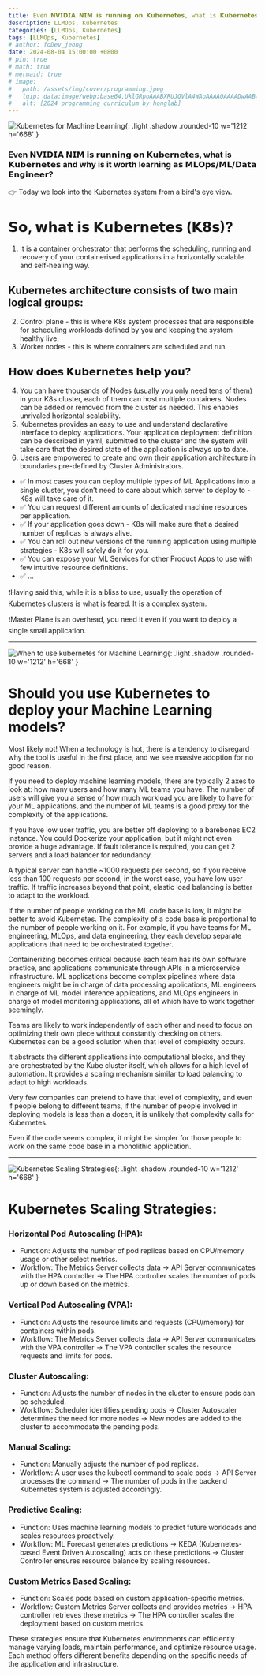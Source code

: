```yaml
---
title: Even 𝗡𝗩𝗜𝗗𝗜𝗔 𝗡𝗜𝗠 𝗶𝘀 𝗿𝘂𝗻𝗻𝗶𝗻𝗴 𝗼𝗻 𝗞𝘂𝗯𝗲𝗿𝗻𝗲𝘁𝗲𝘀, what is 𝗞𝘂𝗯𝗲𝗿𝗻𝗲𝘁𝗲𝘀?
description: LLMOps, Kubernetes
categories: [LLMOps, Kubernetes]
tags: [LLMOps, Kubernetes]
# author: foDev_jeong
date: 2024-08-04 15:00:00 +0800
# pin: true
# math: true
# mermaid: true
# image:
#   path: /assets/img/cover/programming.jpeg
#   lqip: data:image/webp;base64,UklGRpoAAABXRUJQVlA4WAoAAAAQAAAADwAABwAAQUxQSDIAAAARL0AmbZurmr57yyIiqE8oiG0bejIYEQTgqiDA9vqnsUSI6H+oAERp2HZ65qP/VIAWAFZQOCBCAAAA8AEAnQEqEAAIAAVAfCWkAALp8sF8rgRgAP7o9FDvMCkMde9PK7euH5M1m6VWoDXf2FkP3BqV0ZYbO6NA/VFIAAAA
#   alt: [2024 programming curriculum by honglab]
---
```


![ Kubernetes for Machine Learning ](/assets/img/blog/kubernetes-for-machine-learning.gif){: .light .shadow .rounded-10 w='1212' h='668' }

### Even 𝗡𝗩𝗜𝗗𝗜𝗔 𝗡𝗜𝗠 𝗶𝘀 𝗿𝘂𝗻𝗻𝗶𝗻𝗴 𝗼𝗻 𝗞𝘂𝗯𝗲𝗿𝗻𝗲𝘁𝗲𝘀, what is 𝗞𝘂𝗯𝗲𝗿𝗻𝗲𝘁𝗲𝘀 and why is it worth learning 𝗮𝘀 𝗠𝗟𝗢𝗽𝘀/𝗠𝗟/𝗗𝗮𝘁𝗮 𝗘𝗻𝗴𝗶𝗻𝗲𝗲𝗿?

👉 Today we look into the Kubernetes system from a bird's eye view.


# 𝗦𝗼, 𝘄𝗵𝗮𝘁 𝗶𝘀 𝗞𝘂𝗯𝗲𝗿𝗻𝗲𝘁𝗲𝘀 (𝗞𝟴𝘀)?

1. It is a container orchestrator that performs the scheduling, running and recovery of your containerised applications in a horizontally scalable and self-healing way.

## Kubernetes architecture consists of two main logical groups:

2. Control plane - this is where K8s system processes that are responsible for scheduling workloads defined by you and keeping the system healthy live.
3. Worker nodes - this is where containers are scheduled and run.

## 𝗛𝗼𝘄 𝗱𝗼𝗲𝘀 𝗞𝘂𝗯𝗲𝗿𝗻𝗲𝘁𝗲𝘀 𝗵𝗲𝗹𝗽 𝘆𝗼𝘂?

4. You can have thousands of Nodes (usually you only need tens of them) in your K8s cluster, each of them can host multiple containers. Nodes can be added or removed from the cluster as needed. This enables unrivaled horizontal scalability.
5. Kubernetes provides an easy to use and understand declarative interface to deploy applications. Your application deployment definition can be described in yaml, submitted to the cluster and the system will take care that the desired state of the application is always up to date.
6. Users are empowered to create and own their application architecture in boundaries pre-defined by Cluster Administrators.

- ✅ In most cases you can deploy multiple types of ML Applications into a single cluster, you don’t need to care about which server to deploy to - K8s will take care of it.
- ✅ You can request different amounts of dedicated machine resources per application.
- ✅ If your application goes down - K8s will make sure that a desired number of replicas is always alive.
- ✅ You can roll out new versions of the running application using multiple strategies - K8s will safely do it for you.
- ✅ You can expose your ML Services for other Product Apps to use with few intuitive resource definitions.
- ✅ …

❗️Having said this, while it is a bliss to use, usually the operation of Kubernetes clusters is what is feared. It is a complex system.

❗️Master Plane is an overhead, you need it even if you want to deploy a single small application.


* * *


![ When to use kubernetes for Machine Learning ](/assets/img/blog/use-kubernetes-for-machine-learning.jpeg){: .light .shadow .rounded-10 w='1212' h='668' }

# Should you use Kubernetes to deploy your Machine Learning models? 

Most likely not! When a technology is hot, there is a tendency to disregard why the tool is useful in the first place, and we see massive adoption for no good reason.

If you need to deploy machine learning models, there are typically 2 axes to look at: how many users and how many ML teams you have. The number of users will give you a sense of how much workload you are likely to have for your ML applications, and the number of ML teams is a good proxy for the complexity of the applications.

If you have low user traffic, you are better off deploying to a barebones EC2 instance. You could Dockerize your application, but it might not even provide a huge advantage. If fault tolerance is required, you can get 2 servers and a load balancer for redundancy. 

A typical server can handle ~1000 requests per second, so if you receive less than 100 requests per second, in the worst case, you have low user traffic. If traffic increases beyond that point, elastic load balancing is better to adapt to the workload.

If the number of people working on the ML code base is low, it might be better to avoid Kubernetes. The complexity of a code base is proportional to the number of people working on it. For example, if you have teams for ML engineering, MLOps, and data engineering, they each develop separate applications that need to be orchestrated together. 

Containerizing becomes critical because each team has its own software practice, and applications communicate through APIs in a microservice infrastructure. ML applications become complex pipelines where data engineers might be in charge of data processing applications, ML engineers in charge of ML model inference applications, and MLOps engineers in charge of model monitoring applications, all of which have to work together seemingly. 

Teams are likely to work independently of each other and need to focus on optimizing their own piece without constantly checking on others. Kubernetes can be a good solution when that level of complexity occurs. 

It abstracts the different applications into computational blocks, and they are orchestrated by the Kube cluster itself, which allows for a high level of automation. It provides a scaling mechanism similar to load balancing to adapt to high workloads. 

Very few companies can pretend to have that level of complexity, and even if people belong to different teams, if the number of people involved in deploying models is less than a dozen, it is unlikely that complexity calls for Kubernetes. 

Even if the code seems complex, it might be simpler for those people to work on the same code base in a monolithic application.


* * *


![ Kubernetes Scaling Strategies ](/assets/img/blog/kubernetes-scaling-strategies.gif){: .light .shadow .rounded-10 w='1212' h='668' }

# Kubernetes Scaling Strategies:

### Horizontal Pod Autoscaling (HPA):
- Function: Adjusts the number of pod replicas based on CPU/memory usage or other select metrics.
- Workflow: The Metrics Server collects data → API Server communicates with the HPA controller → The HPA controller scales the number of pods up or down based on the metrics.

### Vertical Pod Autoscaling (VPA):
- Function: Adjusts the resource limits and requests (CPU/memory) for containers within pods.
- Workflow: The Metrics Server collects data → API Server communicates with the VPA controller → The VPA controller scales the resource requests and limits for pods.

### Cluster Autoscaling:
- Function: Adjusts the number of nodes in the cluster to ensure pods can be scheduled.
- Workflow: Scheduler identifies pending pods → Cluster Autoscaler determines the need for more nodes → New nodes are added to the cluster to accommodate the pending pods.

### Manual Scaling:
- Function: Manually adjusts the number of pod replicas.
- Workflow: A user uses the kubectl command to scale pods → API Server processes the command → The number of pods in the backend Kubernetes system is adjusted accordingly.

### Predictive Scaling:
- Function: Uses machine learning models to predict future workloads and scales resources proactively.
- Workflow: ML Forecast generates predictions → KEDA (Kubernetes-based Event Driven Autoscaling) acts on these predictions → Cluster Controller ensures resource balance by scaling resources.

### Custom Metrics Based Scaling:
- Function: Scales pods based on custom application-specific metrics.
- Workflow: Custom Metrics Server collects and provides metrics → HPA controller retrieves these metrics → The HPA controller scales the deployment based on custom metrics.

These strategies ensure that Kubernetes environments can efficiently manage varying loads, maintain performance, and optimize resource usage. Each method offers different benefits depending on the specific needs of the application and infrastructure.